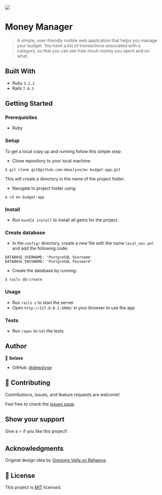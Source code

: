 ![](https://img.shields.io/badge/Microverse-blueviolet)

# Money Manager

> A simple, user-friendly mobile web application that helps you manage your budget. You have a list of transactions associated with a category, so that you can see how much money you spent and on what.

<!-- ## Screenshot

<img src="./screenshot.png">  -->

## Built With

- Ruby `3.1.2`
- Rails `7.0.3`

<!-- ## Live site 🚀

🔗 [Heroku]() -->

## Getting Started

### Prerequisites

- Ruby

### Setup

To get a local copy up and running follow this simple step:

- Clone repository to your local machine:

```$ git clone git@github.com:dewslyse/mv-budget-app.git```

This will create a directory in the name of the project folder.

- Navigate to project folder using 

```$ cd mv-budget-app```

### Install

- Run `bundle install` to install all gems for the project.

### Create database
- In the `config/` directory, create a new file with the name `local_env.yml` and add the following code:

```
DATABASE_USERNAME: 'PostgreSQL Username'
DATABASE_PASSWORD: 'PostgreSQL Password'
```
- Create the database by running: 

```$ rails db:create```

### Usage

- Run `rails s` to start the server
- Open `http://127.0.0.1:3000/` in your browser to use the app

### Tests
- Run `rspec` to run the tests

## Author

👤 **Selase**

- GitHub: [@dewslyse](https://github.com/dewslyse)


## 🤝 Contributing

Contributions, issues, and feature requests are welcome!

Feel free to check the [issues page](../../issues/).

## Show your support

Give a ⭐️ if you like this project!

## Acknowledgments

Original design idea by [Gregoire Vella on Behance](https://www.behance.net/gallery/19759151/Snapscan-iOs-design-and-branding?tracking_source=).


## 📝 License

This project is [MIT](./LICENSE) licensed.
